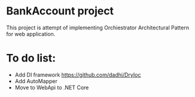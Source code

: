 # BankAccount project
This project is attempt of implementing Orchiestrator Architectural Pattern for web application.

# To do list:
* Add DI framework https://github.com/dadhi/DryIoc
* Add AutoMapper
* Move to WebApi to .NET Core
